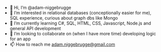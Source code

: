 - 👋 Hi, I’m @adam-niggebrugge
- 👀 I’m interested in relational databases (conceptionally easier for me), SQL experience, curious about graph dbs like Mongo
- 🌱 I’m currently learning C#, SQL, HTML, CSS, Javascript, Node.js and general API development
- 💞️ I’m looking to collaborate on (when I have more time) developing logic for an app
- 📫 How to reach me adam.niggebrugge@gmail.com

<!---
adam-niggebrugge/adam-niggebrugge is a ✨ special ✨ repository because its `README.md` (this file) appears on your GitHub profile.
You can click the Preview link to take a look at your changes.
--->
